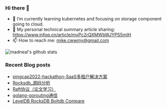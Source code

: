 ### Hi there 👋

<!--
**mikechengwei/mikechengwei** is a ✨ _special_ ✨ repository because its `README.md` (this file) appears on your GitHub profile.

Here are some ideas to get you started:

- 🔭 I’m currently working on ...
- 🌱 I’m currently learning ...
- 👯 I’m looking to collaborate on ...
- 🤔 I’m looking for help with ...
- 💬 Ask me about ...
- 📫 How to reach me: ...
- 😄 Pronouns: ...
- ⚡ Fun fact: ...
-->

- 🌱 I’m currently learning kubernetes and focusing on storage component going to cloud.
- 🔭 My personal technical summary article sharing: https://www.infoq.cn/article/mxPc2rQXMWbWJYPS5mIH
- 📫 How to reach me: mike.cwwmy@gmail.com

![madneal's github stats](https://github-readme-stats.vercel.app/api?username=mikechengwei&show_icons=true&theme=radical) 

### Recent Blog posts
<!-- BLOG-POST-LIST:START -->
- [pingcap2022-hackathon-SaaS多租户解决方案](http://mikechengwei.github.io/2022/09/25/pingcap2022-hackathon-SaaS%E5%A4%9A%E7%A7%9F%E6%88%B7%E8%A7%A3%E5%86%B3%E6%96%B9%E6%A1%88/)
- [Rocksdb_源码分析](http://mikechengwei.github.io/2022/09/05/Rocksdb-%E6%BA%90%E7%A0%81%E5%88%86%E6%9E%90/)
- [Raft协议（论文学习）](http://mikechengwei.github.io/2022/07/02/Raft%E5%8D%8F%E8%AE%AE/)
- [golang-gorouting通信](http://mikechengwei.github.io/2022/06/02/golang-gorouting%E9%80%9A%E4%BF%A1/)
- [LevelDB RocksDB Boltdb Compare](http://mikechengwei.github.io/2022/04/19/LevelDB%20RocksDB%20Boltdb%20Compare/)
<!-- BLOG-POST-LIST:END -->
